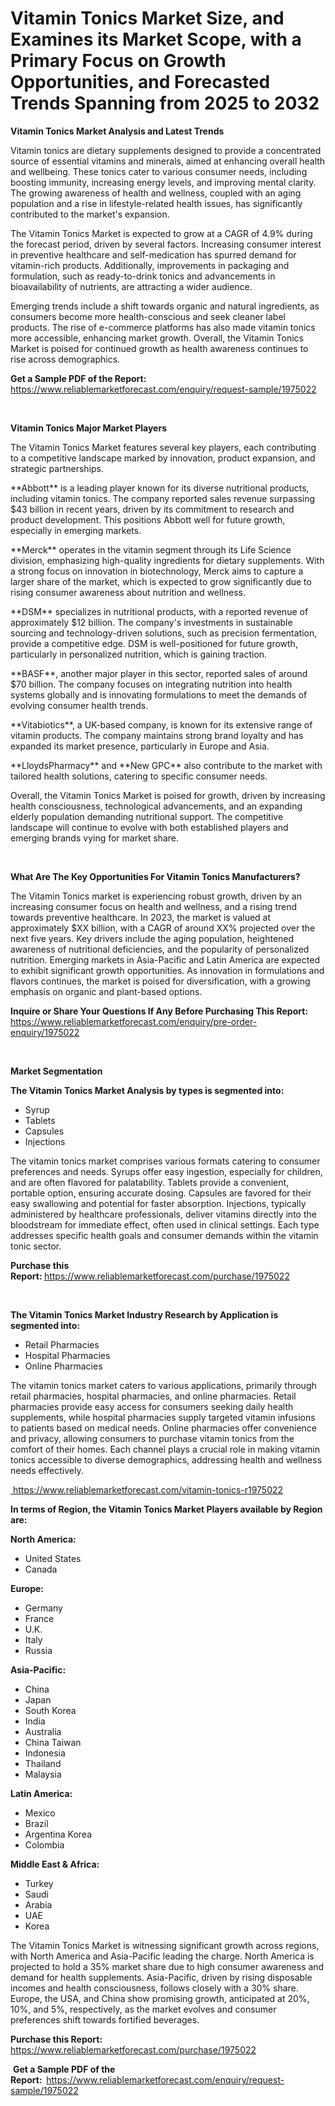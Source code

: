 <p><h1>Vitamin Tonics Market Size, and Examines its Market Scope, with a Primary Focus on Growth Opportunities, and Forecasted Trends Spanning from 2025 to 2032</h1></p><p><strong>Vitamin Tonics Market Analysis and Latest Trends</strong></p>
<p><p>Vitamin tonics are dietary supplements designed to provide a concentrated source of essential vitamins and minerals, aimed at enhancing overall health and wellbeing. These tonics cater to various consumer needs, including boosting immunity, increasing energy levels, and improving mental clarity. The growing awareness of health and wellness, coupled with an aging population and a rise in lifestyle-related health issues, has significantly contributed to the market's expansion.</p><p>The Vitamin Tonics Market is expected to grow at a CAGR of 4.9% during the forecast period, driven by several factors. Increasing consumer interest in preventive healthcare and self-medication has spurred demand for vitamin-rich products. Additionally, improvements in packaging and formulation, such as ready-to-drink tonics and advancements in bioavailability of nutrients, are attracting a wider audience. </p><p>Emerging trends include a shift towards organic and natural ingredients, as consumers become more health-conscious and seek cleaner label products. The rise of e-commerce platforms has also made vitamin tonics more accessible, enhancing market growth. Overall, the Vitamin Tonics Market is poised for continued growth as health awareness continues to rise across demographics.</p></p>
<p><strong>Get a Sample PDF of the Report:&nbsp;</strong> <a href="https://www.reliablemarketforecast.com/enquiry/request-sample/1975022?utm_campaign=2334&utm_medium=2&utm_source=Github&utm_content=ia&utm_term=19042025&utm_id=vitamin-tonics">https://www.reliablemarketforecast.com/enquiry/request-sample/1975022</a></p>
<p>&nbsp;</p>
<p><strong>Vitamin Tonics Major Market Players</strong></p>
<p><p>The Vitamin Tonics Market features several key players, each contributing to a competitive landscape marked by innovation, product expansion, and strategic partnerships. </p><p>**Abbott** is a leading player known for its diverse nutritional products, including vitamin tonics. The company reported sales revenue surpassing $43 billion in recent years, driven by its commitment to research and product development. This positions Abbott well for future growth, especially in emerging markets.</p><p>**Merck** operates in the vitamin segment through its Life Science division, emphasizing high-quality ingredients for dietary supplements. With a strong focus on innovation in biotechnology, Merck aims to capture a larger share of the market, which is expected to grow significantly due to rising consumer awareness about nutrition and wellness.</p><p>**DSM** specializes in nutritional products, with a reported revenue of approximately $12 billion. The company's investments in sustainable sourcing and technology-driven solutions, such as precision fermentation, provide a competitive edge. DSM is well-positioned for future growth, particularly in personalized nutrition, which is gaining traction.</p><p>**BASF**, another major player in this sector, reported sales of around $70 billion. The company focuses on integrating nutrition into health systems globally and is innovating formulations to meet the demands of evolving consumer health trends.</p><p>**Vitabiotics**, a UK-based company, is known for its extensive range of vitamin products. The company maintains strong brand loyalty and has expanded its market presence, particularly in Europe and Asia.</p><p>**LloydsPharmacy** and **New GPC** also contribute to the market with tailored health solutions, catering to specific consumer needs.</p><p>Overall, the Vitamin Tonics Market is poised for growth, driven by increasing health consciousness, technological advancements, and an expanding elderly population demanding nutritional support. The competitive landscape will continue to evolve with both established players and emerging brands vying for market share.</p></p>
<p>&nbsp;</p>
<p><strong>What Are The Key Opportunities For Vitamin Tonics Manufacturers?</strong></p>
<p><p>The Vitamin Tonics market is experiencing robust growth, driven by an increasing consumer focus on health and wellness, and a rising trend towards preventive healthcare. In 2023, the market is valued at approximately $XX billion, with a CAGR of around XX% projected over the next five years. Key drivers include the aging population, heightened awareness of nutritional deficiencies, and the popularity of personalized nutrition. Emerging markets in Asia-Pacific and Latin America are expected to exhibit significant growth opportunities. As innovation in formulations and flavors continues, the market is poised for diversification, with a growing emphasis on organic and plant-based options.</p></p>
<p><strong>Inquire or Share Your Questions If Any Before Purchasing This Report:</strong> <a href="https://www.reliablemarketforecast.com/enquiry/pre-order-enquiry/1975022?utm_campaign=2334&utm_medium=2&utm_source=Github&utm_content=ia&utm_term=19042025&utm_id=vitamin-tonics">https://www.reliablemarketforecast.com/enquiry/pre-order-enquiry/1975022</a></p>
<p>&nbsp;</p>
<p><strong>Market Segmentation</strong></p>
<p><strong>The Vitamin Tonics Market Analysis by types is segmented into:</strong></p>
<p><ul><li>Syrup</li><li>Tablets</li><li>Capsules</li><li>Injections</li></ul></p>
<p><p>The vitamin tonics market comprises various formats catering to consumer preferences and needs. Syrups offer easy ingestion, especially for children, and are often flavored for palatability. Tablets provide a convenient, portable option, ensuring accurate dosing. Capsules are favored for their easy swallowing and potential for faster absorption. Injections, typically administered by healthcare professionals, deliver vitamins directly into the bloodstream for immediate effect, often used in clinical settings. Each type addresses specific health goals and consumer demands within the vitamin tonic sector.</p></p>
<p><strong>Purchase this Report:&nbsp;</strong><a href="https://www.reliablemarketforecast.com/purchase/1975022?utm_campaign=2334&utm_medium=2&utm_source=Github&utm_content=ia&utm_term=19042025&utm_id=vitamin-tonics">https://www.reliablemarketforecast.com/purchase/1975022</a></p>
<p>&nbsp;</p>
<p><strong>The Vitamin Tonics Market Industry Research by Application is segmented into:</strong></p>
<p><ul><li>Retail Pharmacies</li><li>Hospital Pharmacies</li><li>Online Pharmacies</li></ul></p>
<p><p>The vitamin tonics market caters to various applications, primarily through retail pharmacies, hospital pharmacies, and online pharmacies. Retail pharmacies provide easy access for consumers seeking daily health supplements, while hospital pharmacies supply targeted vitamin infusions to patients based on medical needs. Online pharmacies offer convenience and privacy, allowing consumers to purchase vitamin tonics from the comfort of their homes. Each channel plays a crucial role in making vitamin tonics accessible to diverse demographics, addressing health and wellness needs effectively.</p></p>
<p><a href="https://www.reliablemarketforecast.com/vitamin-tonics-r1975022?utm_campaign=2334&utm_medium=2&utm_source=Github&utm_content=ia&utm_term=19042025&utm_id=vitamin-tonics">&nbsp;https://www.reliablemarketforecast.com/vitamin-tonics-r1975022</a></p>
<p><strong>In terms of Region, the Vitamin Tonics Market Players available by Region are:</strong></p>
<p>
    <p> <strong> North America: </strong>
        <ul>
            <li>United States</li>
            <li>Canada</li>
        </ul>
        </p> 
    <p> <strong> Europe: </strong>
        <ul>
            <li>Germany</li>
            <li>France</li>
            <li>U.K.</li>
            <li>Italy</li>
            <li>Russia</li>
        </ul>
        </p> 
    <p> <strong> Asia-Pacific: </strong>
        <ul>
            <li>China</li>
            <li>Japan</li>
            <li>South Korea</li>
            <li>India</li>
            <li>Australia</li>
            <li>China Taiwan</li>
            <li>Indonesia</li>
            <li>Thailand</li>
            <li>Malaysia</li>
        </ul>
        </p> 
    <p> <strong> Latin America: </strong>
        <ul>
            <li>Mexico</li>
            <li>Brazil</li>
            <li>Argentina Korea</li>
            <li>Colombia</li>
        </ul>
        </p> 
    <p> <strong> Middle East & Africa: </strong>
        <ul>
            <li>Turkey</li>
            <li>Saudi</li>
            <li>Arabia</li>
            <li>UAE</li>
            <li>Korea</li>
        </ul>
    </p>
    </p>
<p><p>The Vitamin Tonics Market is witnessing significant growth across regions, with North America and Asia-Pacific leading the charge. North America is projected to hold a 35% market share due to high consumer awareness and demand for health supplements. Asia-Pacific, driven by rising disposable incomes and health consciousness, follows closely with a 30% share. Europe, the USA, and China show promising growth, anticipated at 20%, 10%, and 5%, respectively, as the market evolves and consumer preferences shift towards fortified beverages.</p></p>
<p><strong>Purchase this Report: </strong><a href="https://www.reliablemarketforecast.com/purchase/1975022?utm_campaign=2334&utm_medium=2&utm_source=Github&utm_content=ia&utm_term=19042025&utm_id=vitamin-tonics">https://www.reliablemarketforecast.com/purchase/1975022</a></p>
<p>&nbsp;<strong>Get a Sample PDF of the Report:&nbsp;&nbsp;</strong><a href="https://www.reliablemarketforecast.com/enquiry/request-sample/1975022?utm_campaign=2334&utm_medium=2&utm_source=Github&utm_content=ia&utm_term=19042025&utm_id=vitamin-tonics">https://www.reliablemarketforecast.com/enquiry/request-sample/1975022</a></p>
<p><strong></strong></p>
<p><p></p><p></p><p></p></p>